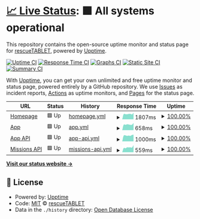 # [📈 Live Status](https://rescuetablet.github.io/status): <!--live status--> **🟩 All systems operational**

This repository contains the open-source uptime monitor and status page for [rescueTABLET](https://rescuetablet.de), powered by [Upptime](https://github.com/upptime/upptime).

[![Uptime CI](https://github.com/rescuetablet/status/workflows/Uptime%20CI/badge.svg)](https://github.com/rescuetablet/status/actions?query=workflow%3A%22Uptime+CI%22)
[![Response Time CI](https://github.com/rescuetablet/status/workflows/Response%20Time%20CI/badge.svg)](https://github.com/rescuetablet/status/actions?query=workflow%3A%22Response+Time+CI%22)
[![Graphs CI](https://github.com/rescuetablet/status/workflows/Graphs%20CI/badge.svg)](https://github.com/rescuetablet/status/actions?query=workflow%3A%22Graphs+CI%22)
[![Static Site CI](https://github.com/rescuetablet/status/workflows/Static%20Site%20CI/badge.svg)](https://github.com/rescuetablet/status/actions?query=workflow%3A%22Static+Site+CI%22)
[![Summary CI](https://github.com/rescuetablet/status/workflows/Summary%20CI/badge.svg)](https://github.com/rescuetablet/status/actions?query=workflow%3A%22Summary+CI%22)

With [Upptime](https://upptime.js.org), you can get your own unlimited and free uptime monitor and status page, powered entirely by a GitHub repository. We use [Issues](https://github.com/rescuetablet/status/issues) as incident reports, [Actions](https://github.com/rescuetablet/status/actions) as uptime monitors, and [Pages](https://rescuetablet.github.io/status) for the status page.

<!--start: status pages-->
<!-- This summary is generated by Upptime (https://github.com/upptime/upptime) -->
<!-- Do not edit this manually, your changes will be overwritten -->
<!-- prettier-ignore -->
| URL | Status | History | Response Time | Uptime |
| --- | ------ | ------- | ------------- | ------ |
| <img alt="" src="https://icons.duckduckgo.com/ip3/rescuetablet.de.ico" height="13"> [Homepage](https://rescuetablet.de) | 🟩 Up | [homepage.yml](https://github.com/rescueTABLET/status/commits/HEAD/history/homepage.yml) | <details><summary><img alt="Response time graph" src="./graphs/homepage/response-time-week.png" height="20"> 1807ms</summary><br><a href="https://status.rescuetablet.com/history/homepage"><img alt="Response time 2560" src="https://img.shields.io/endpoint?url=https%3A%2F%2Fraw.githubusercontent.com%2FrescueTABLET%2Fstatus%2FHEAD%2Fapi%2Fhomepage%2Fresponse-time.json"></a><br><a href="https://status.rescuetablet.com/history/homepage"><img alt="24-hour response time 1998" src="https://img.shields.io/endpoint?url=https%3A%2F%2Fraw.githubusercontent.com%2FrescueTABLET%2Fstatus%2FHEAD%2Fapi%2Fhomepage%2Fresponse-time-day.json"></a><br><a href="https://status.rescuetablet.com/history/homepage"><img alt="7-day response time 1807" src="https://img.shields.io/endpoint?url=https%3A%2F%2Fraw.githubusercontent.com%2FrescueTABLET%2Fstatus%2FHEAD%2Fapi%2Fhomepage%2Fresponse-time-week.json"></a><br><a href="https://status.rescuetablet.com/history/homepage"><img alt="30-day response time 1741" src="https://img.shields.io/endpoint?url=https%3A%2F%2Fraw.githubusercontent.com%2FrescueTABLET%2Fstatus%2FHEAD%2Fapi%2Fhomepage%2Fresponse-time-month.json"></a><br><a href="https://status.rescuetablet.com/history/homepage"><img alt="1-year response time 2560" src="https://img.shields.io/endpoint?url=https%3A%2F%2Fraw.githubusercontent.com%2FrescueTABLET%2Fstatus%2FHEAD%2Fapi%2Fhomepage%2Fresponse-time-year.json"></a></details> | <details><summary><a href="https://status.rescuetablet.com/history/homepage">100.00%</a></summary><a href="https://status.rescuetablet.com/history/homepage"><img alt="All-time uptime 99.99%" src="https://img.shields.io/endpoint?url=https%3A%2F%2Fraw.githubusercontent.com%2FrescueTABLET%2Fstatus%2FHEAD%2Fapi%2Fhomepage%2Fuptime.json"></a><br><a href="https://status.rescuetablet.com/history/homepage"><img alt="24-hour uptime 100.00%" src="https://img.shields.io/endpoint?url=https%3A%2F%2Fraw.githubusercontent.com%2FrescueTABLET%2Fstatus%2FHEAD%2Fapi%2Fhomepage%2Fuptime-day.json"></a><br><a href="https://status.rescuetablet.com/history/homepage"><img alt="7-day uptime 100.00%" src="https://img.shields.io/endpoint?url=https%3A%2F%2Fraw.githubusercontent.com%2FrescueTABLET%2Fstatus%2FHEAD%2Fapi%2Fhomepage%2Fuptime-week.json"></a><br><a href="https://status.rescuetablet.com/history/homepage"><img alt="30-day uptime 100.00%" src="https://img.shields.io/endpoint?url=https%3A%2F%2Fraw.githubusercontent.com%2FrescueTABLET%2Fstatus%2FHEAD%2Fapi%2Fhomepage%2Fuptime-month.json"></a><br><a href="https://status.rescuetablet.com/history/homepage"><img alt="1-year uptime 99.99%" src="https://img.shields.io/endpoint?url=https%3A%2F%2Fraw.githubusercontent.com%2FrescueTABLET%2Fstatus%2FHEAD%2Fapi%2Fhomepage%2Fuptime-year.json"></a></details>
| <img alt="" src="https://icons.duckduckgo.com/ip3/app.rescuetablet.com.ico" height="13"> [App](https://app.rescuetablet.com) | 🟩 Up | [app.yml](https://github.com/rescueTABLET/status/commits/HEAD/history/app.yml) | <details><summary><img alt="Response time graph" src="./graphs/app/response-time-week.png" height="20"> 658ms</summary><br><a href="https://status.rescuetablet.com/history/app"><img alt="Response time 685" src="https://img.shields.io/endpoint?url=https%3A%2F%2Fraw.githubusercontent.com%2FrescueTABLET%2Fstatus%2FHEAD%2Fapi%2Fapp%2Fresponse-time.json"></a><br><a href="https://status.rescuetablet.com/history/app"><img alt="24-hour response time 938" src="https://img.shields.io/endpoint?url=https%3A%2F%2Fraw.githubusercontent.com%2FrescueTABLET%2Fstatus%2FHEAD%2Fapi%2Fapp%2Fresponse-time-day.json"></a><br><a href="https://status.rescuetablet.com/history/app"><img alt="7-day response time 658" src="https://img.shields.io/endpoint?url=https%3A%2F%2Fraw.githubusercontent.com%2FrescueTABLET%2Fstatus%2FHEAD%2Fapi%2Fapp%2Fresponse-time-week.json"></a><br><a href="https://status.rescuetablet.com/history/app"><img alt="30-day response time 651" src="https://img.shields.io/endpoint?url=https%3A%2F%2Fraw.githubusercontent.com%2FrescueTABLET%2Fstatus%2FHEAD%2Fapi%2Fapp%2Fresponse-time-month.json"></a><br><a href="https://status.rescuetablet.com/history/app"><img alt="1-year response time 685" src="https://img.shields.io/endpoint?url=https%3A%2F%2Fraw.githubusercontent.com%2FrescueTABLET%2Fstatus%2FHEAD%2Fapi%2Fapp%2Fresponse-time-year.json"></a></details> | <details><summary><a href="https://status.rescuetablet.com/history/app">100.00%</a></summary><a href="https://status.rescuetablet.com/history/app"><img alt="All-time uptime 99.99%" src="https://img.shields.io/endpoint?url=https%3A%2F%2Fraw.githubusercontent.com%2FrescueTABLET%2Fstatus%2FHEAD%2Fapi%2Fapp%2Fuptime.json"></a><br><a href="https://status.rescuetablet.com/history/app"><img alt="24-hour uptime 100.00%" src="https://img.shields.io/endpoint?url=https%3A%2F%2Fraw.githubusercontent.com%2FrescueTABLET%2Fstatus%2FHEAD%2Fapi%2Fapp%2Fuptime-day.json"></a><br><a href="https://status.rescuetablet.com/history/app"><img alt="7-day uptime 100.00%" src="https://img.shields.io/endpoint?url=https%3A%2F%2Fraw.githubusercontent.com%2FrescueTABLET%2Fstatus%2FHEAD%2Fapi%2Fapp%2Fuptime-week.json"></a><br><a href="https://status.rescuetablet.com/history/app"><img alt="30-day uptime 100.00%" src="https://img.shields.io/endpoint?url=https%3A%2F%2Fraw.githubusercontent.com%2FrescueTABLET%2Fstatus%2FHEAD%2Fapi%2Fapp%2Fuptime-month.json"></a><br><a href="https://status.rescuetablet.com/history/app"><img alt="1-year uptime 99.99%" src="https://img.shields.io/endpoint?url=https%3A%2F%2Fraw.githubusercontent.com%2FrescueTABLET%2Fstatus%2FHEAD%2Fapi%2Fapp%2Fuptime-year.json"></a></details>
| <img alt="" src="https://icons.duckduckgo.com/ip3/app-api.rescuetablet.com.ico" height="13"> [App API](https://app-api.rescuetablet.com/) | 🟩 Up | [app-api.yml](https://github.com/rescueTABLET/status/commits/HEAD/history/app-api.yml) | <details><summary><img alt="Response time graph" src="./graphs/app-api/response-time-week.png" height="20"> 1000ms</summary><br><a href="https://status.rescuetablet.com/history/app-api"><img alt="Response time 924" src="https://img.shields.io/endpoint?url=https%3A%2F%2Fraw.githubusercontent.com%2FrescueTABLET%2Fstatus%2FHEAD%2Fapi%2Fapp-api%2Fresponse-time.json"></a><br><a href="https://status.rescuetablet.com/history/app-api"><img alt="24-hour response time 1319" src="https://img.shields.io/endpoint?url=https%3A%2F%2Fraw.githubusercontent.com%2FrescueTABLET%2Fstatus%2FHEAD%2Fapi%2Fapp-api%2Fresponse-time-day.json"></a><br><a href="https://status.rescuetablet.com/history/app-api"><img alt="7-day response time 1000" src="https://img.shields.io/endpoint?url=https%3A%2F%2Fraw.githubusercontent.com%2FrescueTABLET%2Fstatus%2FHEAD%2Fapi%2Fapp-api%2Fresponse-time-week.json"></a><br><a href="https://status.rescuetablet.com/history/app-api"><img alt="30-day response time 961" src="https://img.shields.io/endpoint?url=https%3A%2F%2Fraw.githubusercontent.com%2FrescueTABLET%2Fstatus%2FHEAD%2Fapi%2Fapp-api%2Fresponse-time-month.json"></a><br><a href="https://status.rescuetablet.com/history/app-api"><img alt="1-year response time 924" src="https://img.shields.io/endpoint?url=https%3A%2F%2Fraw.githubusercontent.com%2FrescueTABLET%2Fstatus%2FHEAD%2Fapi%2Fapp-api%2Fresponse-time-year.json"></a></details> | <details><summary><a href="https://status.rescuetablet.com/history/app-api">100.00%</a></summary><a href="https://status.rescuetablet.com/history/app-api"><img alt="All-time uptime 99.75%" src="https://img.shields.io/endpoint?url=https%3A%2F%2Fraw.githubusercontent.com%2FrescueTABLET%2Fstatus%2FHEAD%2Fapi%2Fapp-api%2Fuptime.json"></a><br><a href="https://status.rescuetablet.com/history/app-api"><img alt="24-hour uptime 100.00%" src="https://img.shields.io/endpoint?url=https%3A%2F%2Fraw.githubusercontent.com%2FrescueTABLET%2Fstatus%2FHEAD%2Fapi%2Fapp-api%2Fuptime-day.json"></a><br><a href="https://status.rescuetablet.com/history/app-api"><img alt="7-day uptime 100.00%" src="https://img.shields.io/endpoint?url=https%3A%2F%2Fraw.githubusercontent.com%2FrescueTABLET%2Fstatus%2FHEAD%2Fapi%2Fapp-api%2Fuptime-week.json"></a><br><a href="https://status.rescuetablet.com/history/app-api"><img alt="30-day uptime 100.00%" src="https://img.shields.io/endpoint?url=https%3A%2F%2Fraw.githubusercontent.com%2FrescueTABLET%2Fstatus%2FHEAD%2Fapi%2Fapp-api%2Fuptime-month.json"></a><br><a href="https://status.rescuetablet.com/history/app-api"><img alt="1-year uptime 99.75%" src="https://img.shields.io/endpoint?url=https%3A%2F%2Fraw.githubusercontent.com%2FrescueTABLET%2Fstatus%2FHEAD%2Fapi%2Fapp-api%2Fuptime-year.json"></a></details>
| <img alt="" src="https://icons.duckduckgo.com/ip3/missions-api.rescuetablet.com.ico" height="13"> [Missions API](https://missions-api.rescuetablet.com/i18n/en) | 🟩 Up | [missions-api.yml](https://github.com/rescueTABLET/status/commits/HEAD/history/missions-api.yml) | <details><summary><img alt="Response time graph" src="./graphs/missions-api/response-time-week.png" height="20"> 559ms</summary><br><a href="https://status.rescuetablet.com/history/missions-api"><img alt="Response time 1028" src="https://img.shields.io/endpoint?url=https%3A%2F%2Fraw.githubusercontent.com%2FrescueTABLET%2Fstatus%2FHEAD%2Fapi%2Fmissions-api%2Fresponse-time.json"></a><br><a href="https://status.rescuetablet.com/history/missions-api"><img alt="24-hour response time 760" src="https://img.shields.io/endpoint?url=https%3A%2F%2Fraw.githubusercontent.com%2FrescueTABLET%2Fstatus%2FHEAD%2Fapi%2Fmissions-api%2Fresponse-time-day.json"></a><br><a href="https://status.rescuetablet.com/history/missions-api"><img alt="7-day response time 559" src="https://img.shields.io/endpoint?url=https%3A%2F%2Fraw.githubusercontent.com%2FrescueTABLET%2Fstatus%2FHEAD%2Fapi%2Fmissions-api%2Fresponse-time-week.json"></a><br><a href="https://status.rescuetablet.com/history/missions-api"><img alt="30-day response time 533" src="https://img.shields.io/endpoint?url=https%3A%2F%2Fraw.githubusercontent.com%2FrescueTABLET%2Fstatus%2FHEAD%2Fapi%2Fmissions-api%2Fresponse-time-month.json"></a><br><a href="https://status.rescuetablet.com/history/missions-api"><img alt="1-year response time 1028" src="https://img.shields.io/endpoint?url=https%3A%2F%2Fraw.githubusercontent.com%2FrescueTABLET%2Fstatus%2FHEAD%2Fapi%2Fmissions-api%2Fresponse-time-year.json"></a></details> | <details><summary><a href="https://status.rescuetablet.com/history/missions-api">100.00%</a></summary><a href="https://status.rescuetablet.com/history/missions-api"><img alt="All-time uptime 99.68%" src="https://img.shields.io/endpoint?url=https%3A%2F%2Fraw.githubusercontent.com%2FrescueTABLET%2Fstatus%2FHEAD%2Fapi%2Fmissions-api%2Fuptime.json"></a><br><a href="https://status.rescuetablet.com/history/missions-api"><img alt="24-hour uptime 100.00%" src="https://img.shields.io/endpoint?url=https%3A%2F%2Fraw.githubusercontent.com%2FrescueTABLET%2Fstatus%2FHEAD%2Fapi%2Fmissions-api%2Fuptime-day.json"></a><br><a href="https://status.rescuetablet.com/history/missions-api"><img alt="7-day uptime 100.00%" src="https://img.shields.io/endpoint?url=https%3A%2F%2Fraw.githubusercontent.com%2FrescueTABLET%2Fstatus%2FHEAD%2Fapi%2Fmissions-api%2Fuptime-week.json"></a><br><a href="https://status.rescuetablet.com/history/missions-api"><img alt="30-day uptime 100.00%" src="https://img.shields.io/endpoint?url=https%3A%2F%2Fraw.githubusercontent.com%2FrescueTABLET%2Fstatus%2FHEAD%2Fapi%2Fmissions-api%2Fuptime-month.json"></a><br><a href="https://status.rescuetablet.com/history/missions-api"><img alt="1-year uptime 99.68%" src="https://img.shields.io/endpoint?url=https%3A%2F%2Fraw.githubusercontent.com%2FrescueTABLET%2Fstatus%2FHEAD%2Fapi%2Fmissions-api%2Fuptime-year.json"></a></details>

<!--end: status pages-->

[**Visit our status website →**](https://rescuetablet.github.io/status)

## 📄 License

- Powered by: [Upptime](https://github.com/upptime/upptime)
- Code: [MIT](./LICENSE) © [rescueTABLET](https://rescuetablet.de)
- Data in the `./history` directory: [Open Database License](https://opendatacommons.org/licenses/odbl/1-0/)
